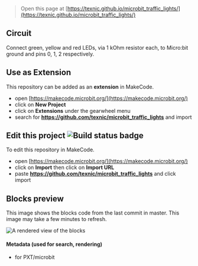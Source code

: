 
> Open this page at [https://texnic.github.io/microbit_traffic_lights/](https://texnic.github.io/microbit_traffic_lights/)

## Circuit
Connect green, yellow and red LEDs, via 1 kOhm resistor each, to Micro:bit ground and pins 0, 1, 2 respectively.

## Use as Extension

This repository can be added as an **extension** in MakeCode.

* open [https://makecode.microbit.org/](https://makecode.microbit.org/)
* click on **New Project**
* click on **Extensions** under the gearwheel menu
* search for **https://github.com/texnic/microbit_traffic_lights** and import

## Edit this project ![Build status badge](https://github.com/texnic/microbit_traffic_lights/workflows/MakeCode/badge.svg)

To edit this repository in MakeCode.

* open [https://makecode.microbit.org/](https://makecode.microbit.org/)
* click on **Import** then click on **Import URL**
* paste **https://github.com/texnic/microbit_traffic_lights** and click import

## Blocks preview

This image shows the blocks code from the last commit in master.
This image may take a few minutes to refresh.

![A rendered view of the blocks](https://github.com/texnic/microbit_traffic_lights/raw/master/.github/makecode/blocks.png)

#### Metadata (used for search, rendering)

* for PXT/microbit
<script src="https://makecode.com/gh-pages-embed.js"></script><script>makeCodeRender("{{ site.makecode.home_url }}", "{{ site.github.owner_name }}/{{ site.github.repository_name }}");</script>
